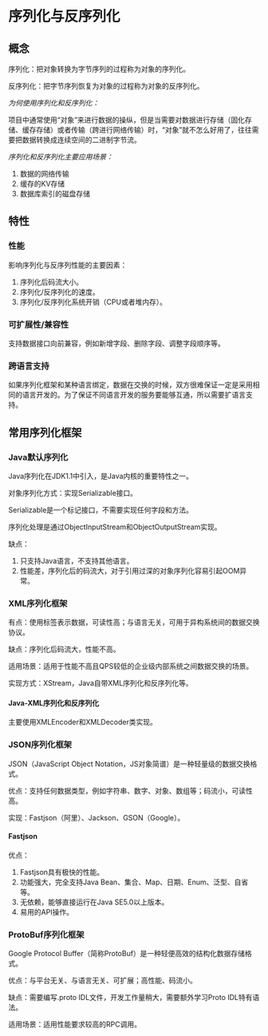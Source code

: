 # 序列化与反序列化



## 概念

序列化：把对象转换为字节序列的过程称为对象的序列化。

反序列化：把字节序列恢复为对象的过程称为对象的反序列化。

*为何使用序列化和反序列化：*

项目中通常使用“对象”来进行数据的操纵，但是当需要对数据进行存储（固化存储、缓存存储）或者传输（跨进行网络传输）时，“对象”就不怎么好用了，往往需要把数据转换成连续空间的二进制字节流。

*序列化和反序列化主要应用场景：*

1. 数据的网络传输
2. 缓存的KV存储
3. 数据库索引的磁盘存储

## 特性

### 性能

影响序列化与反序列性能的主要因素：

1. 序列化后码流大小。
2. 序列化/反序列化的速度。
3. 序列化/反序列化系统开销（CPU或者堆内存）。

### 可扩展性/兼容性

支持数据接口向前兼容，例如新增字段、删除字段、调整字段顺序等。

### 跨语言支持

如果序列化框架和某种语言绑定，数据在交换的时候，双方很难保证一定是采用相同的语言开发的。为了保证不同语言开发的服务要能够互通，所以需要扩语言支持。

## 常用序列化框架

### Java默认序列化

Java序列化在JDK1.1中引入，是Java内核的重要特性之一。

对象序列化方式：实现Serializable接口。

Serializable是一个标记接口，不需要实现任何字段和方法。

序列化处理是通过ObjectInputStream和ObjectOutputStream实现。

缺点：

1. 只支持Java语言，不支持其他语言。
2. 性能差，序列化后的码流大，对于引用过深的对象序列化容易引起OOM异常。

### XML序列化框架

有点：使用标签表示数据，可读性高；与语言无关，可用于异构系统间的数据交换协议。

缺点：序列化后码流大，性能不高。

适用场景：适用于性能不高且QPS较低的企业级内部系统之间数据交换的场景。

实现方式：XStream，Java自带XML序列化和反序列化等。

#### Java-XML序列化和反序列化

主要使用XMLEncoder和XMLDecoder类实现。

### JSON序列化框架

JSON（JavaScript Object Notation，JS对象简谱）是一种轻量级的数据交换格式。

优点：支持任何数据类型，例如字符串、数字、对象、数组等；码流小，可读性高。

实现：Fastjson（阿里）、Jackson、GSON（Google）。

#### Fastjson

优点：

1. Fastjson具有极快的性能。
2. 功能强大，完全支持Java Bean、集合、Map、日期、Enum、泛型、自省等。
3. 无依赖，能够直接运行在Java SE5.0以上版本。
4. 易用的API操作。

### ProtoBuf序列化框架

Google Protocol Buffer（简称ProtoBuf）是一种轻便高效的结构化数据存储格式。

优点：与平台无关、与语言无关、可扩展；高性能、码流小。

缺点：需要编写.proto IDL文件，开发工作量稍大，需要额外学习Proto IDL特有语法。

适用场景：适用性能要求较高的RPC调用。

